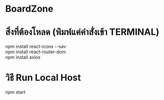 # BoardZone

# สิ่งที่ต้องโหลด (พิมพ์แค่คำสั่งเข้า TERMINAL)

npm install react-icons --sav
<br>
npm install react-router-dom
<br>
npm install axios

# วิธี Run Local Host

npm start
